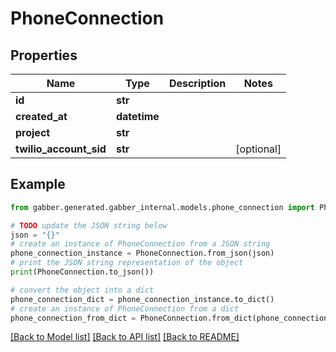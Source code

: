 # PhoneConnection


## Properties

Name | Type | Description | Notes
------------ | ------------- | ------------- | -------------
**id** | **str** |  | 
**created_at** | **datetime** |  | 
**project** | **str** |  | 
**twilio_account_sid** | **str** |  | [optional] 

## Example

```python
from gabber.generated.gabber_internal.models.phone_connection import PhoneConnection

# TODO update the JSON string below
json = "{}"
# create an instance of PhoneConnection from a JSON string
phone_connection_instance = PhoneConnection.from_json(json)
# print the JSON string representation of the object
print(PhoneConnection.to_json())

# convert the object into a dict
phone_connection_dict = phone_connection_instance.to_dict()
# create an instance of PhoneConnection from a dict
phone_connection_from_dict = PhoneConnection.from_dict(phone_connection_dict)
```
[[Back to Model list]](../README.md#documentation-for-models) [[Back to API list]](../README.md#documentation-for-api-endpoints) [[Back to README]](../README.md)


